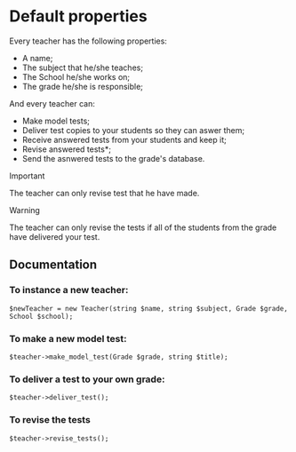 # Default properties

Every teacher has the following properties:
+ A name;
+ The subject that he/she teaches;
+ The School he/she works on;
+ The grade he/she is responsible;


And every teacher can:
+ Make model tests;
+ Deliver test copies to your students so they can aswer them;
+ Receive answered tests from your students and keep it;
+ Revise answered tests*;
+ Send the asnwered tests to the grade's database.

> [!IMPORTANT]
> The teacher can only revise test that he have made.

> [!WARNING]
> The teacher can only revise the tests
>if all of the students from the grade have delivered
> your test.

## Documentation
### To instance a new teacher:
``` $newTeacher = new Teacher(string $name, string $subject, Grade $grade, School $school); ```

### To make a new model test:
``` $teacher->make_model_test(Grade $grade, string $title); ```

### To deliver a test to your own grade:

``` $teacher->deliver_test(); ```

### To revise the tests

``` $teacher->revise_tests(); ```
